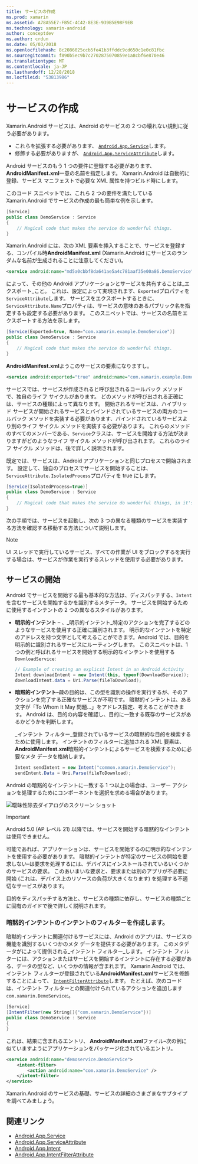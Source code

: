 ```yaml
---
title: サービスの作成
ms.prod: xamarin
ms.assetid: A78A55E7-FB5C-4C42-8E3E-939B5E98F9EB
ms.technology: xamarin-android
author: conceptdev
ms.author: crdun
ms.date: 05/03/2018
ms.openlocfilehash: 8c2086025ccb5fe41b3ffddc9cd650c1e0c81fbc
ms.sourcegitcommit: f890b5ec9b7c2702875070859e1a8cbf6e870e46
ms.translationtype: MT
ms.contentlocale: ja-JP
ms.lasthandoff: 12/28/2018
ms.locfileid: "53813986"
---
```

# <a name="creating-a-service"></a>サービスの作成

Xamarin.Android サービスは、Android のサービスの 2 つの壊れない規則に従う必要があります。

* これらを拡張する必要があります、 [ `Android.App.Service`](https://developer.xamarin.com/api/type/Android.App.Service/)します。
* 修飾する必要がありますが、 [ `Android.App.ServiceAttribute`](https://developer.xamarin.com/api/type/Android.App.ServiceAttribute/)します。

Android サービスのもう 1 つの要件に登録する必要があります、 **AndroidManifest.xml**一意の名前を指定します。 Xamarin.Android は自動的に登録、サービス マニフェストで必要な XML 属性を持つビルド時にします。

このコード スニペットでは、これら 2 つの要件を満たしている Xamarin.Android でサービスの作成の最も簡単な例を示します。  

```csharp
[Service]
public class DemoService : Service
{
    // Magical code that makes the service do wonderful things.
}
```

Xamarin.Android には、次の XML 要素を挿入することで、サービスを登録する、コンパイル時**AndroidManifest.xml** (Xamarin.Android にサービスのランダムな名前が生成されることに注意してください)。

```xml
<service android:name="md5a0cbbf8da641ae5a4c781aaf35e00a86.DemoService" />
```

によって、その他の Android アプリケーションとサービスを共有することは_エクスポート_こと。 これは、設定によって実現されます、`Exported`プロパティを`ServiceAttribute`します。 サービスをエクスポートするときに、`ServiceAttribute.Name`プロパティは、サービスの意味のあるパブリック名を指定するも設定する必要があります。 このスニペットでは、サービスの名前をエクスポートする方法を示します。

```csharp
[Service(Exported=true, Name="com.xamarin.example.DemoService")]
public class DemoService : Service
{
    // Magical code that makes the service do wonderful things.
}
```

**AndroidManifest.xml**ようこのサービスの要素になりますし。

```xml
<service android:exported="true" android:name="com.xamarin.example.DemoService" />
```

サービスでは、サービスが作成されると呼び出されるコールバック メソッドで、独自のライフ サイクルがあります。 どのメソッドが呼び出される正確には、サービスの種類によって異なります。 開始されるサービスは、ハイブリッド サービスが開始されるサービスとバインドされているサービスの両方のコールバック メソッドを実装する必要があります、バインドされているサービスより別のライフ サイクル メソッドを実装する必要があります。 これらのメソッドのすべてのメンバーである、`Service`クラスは、サービスを開始する方法が決まりますがどのようなライフ サイクル メソッドが呼び出されます。 これらのライフ サイクル メソッドは、後で詳しく説明されます。

既定では、サービスは、Android アプリケーションと同じプロセスで開始されます。 設定して、独自のプロセスでサービスを開始することは、`ServiceAttribute.IsolatedProcess`プロパティを true にします。

```csharp
[Service(IsolatedProcess=true)]
public class DemoService : Service
{
    // Magical code that makes the service do wonderful things, in it's own process!
}
```

次の手順では、サービスを起動し、次の 3 つの異なる種類のサービスを実装する方法を確認する移動する方法について説明します。

> [!NOTE]
> UI スレッドで実行しているサービス、すべての作業が UI をブロックするを実行する場合は、サービスが作業を実行するスレッドを使用する必要があります。

## <a name="starting-a-service"></a>サービスの開始

Android でサービスを開始する最も基本的な方法は、ディスパッチする、`Intent`を含むサービスを開始するかを識別するメタデータ。 サービスを開始するために使用するインテントの 2 つの異なるスタイルがあります。

-   **明示的インテント** &ndash; 、_明示的インテント_特定のアクションを完了するどのようなサービスを使用する正確に識別されます。 明示的なインテントを特定のアドレスを持つ文字として考えることができます。Android では、目的を明示的に識別されるサービスにルーティングします。 このスニペットは、1 つの例と呼ばれるサービスを開始する明示的なインテントを使用する`DownloadService`:

    ```csharp
    // Example of creating an explicit Intent in an Android Activity
    Intent downloadIntent = new Intent(this, typeof(DownloadService));
    downloadIntent.data = Uri.Parse(fileToDownload);
    ```

-   **暗黙的インテント**&ndash;疎の目的は、この型を識別の操作を実行するが、そのアクションを完了する正確なサービスが不明です。 暗黙的インテントは、ある文字が「To Whom It May 問題…」をアドレス指定、考えることができます。
    Android は、目的の内容を確認し、目的に一致する既存のサービスがあるかどうかを判断します。

    _インテント フィルター_登録されているサービスの暗黙的な目的を検索するために使用します。 インテントのフィルターに追加される XML 要素は、 **AndroidManifest.xml**暗黙的インテントによるサービスを検索するために必要なメタ データを格納します。

    ```csharp
    Intent sendIntent = new Intent("common.xamarin.DemoService");
    sendIntent.Data = Uri.Parse(fileToDownload);
    ```

Android の暗黙的なインテントに一致する 1 つ以上の場合は、ユーザー アクションを処理するためにコンポーネントを選択を求める場合があります。

![曖昧性除去ダイアログのスクリーン ショット](images/creating-a-service-01.png "曖昧性除去ダイアログのスクリーン ショット")

> [!IMPORTANT]
> Android 5.0 (AP レベル 21) 以降では、サービスを開始する暗黙的なインテントは使用できません。

可能であれば、アプリケーションは、サービスを開始するのに明示的なインテントを使用する必要があります。 暗黙的インテントが特定のサービスの開始を要求しない&ndash;は要求を処理するには、デバイスにインストールされているいくつかのサービスの要求。 このあいまいな要求と、要求または別のアプリが不必要に開始 (これは、デバイス上のリソースの負荷が大きくなります) を処理する不適切なサービスがあります。

目的をディスパッチする方法と、サービスの種類に依存し、サービスの種類ごとに固有のガイドで後で詳しく説明されます。


### <a name="creating-an-intent-filter-for-implicit-intents"></a>暗黙的インテントのインテントのフィルターを作成します。

暗黙的インテントに関連付けるサービスには、Android のアプリは、サービスの機能を識別するいくつかのメタ データを提供する必要があります。 このメタデータがによって提供される_インテント フィルター_します。 インテント フィルターには、アクションまたはサービスを開始するインテントに存在する必要がある、データの型など、いくつかの情報が含まれます。 Xamarin.Android では、インテント フィルターが登録されている**AndroidManifest.xml**サービスを修飾することによって、 [ `IntentFilterAttribute`](https://developer.xamarin.com/api/type/Android.App.IntentFilterAttribute/)します。 たとえば、次のコードは、インテント フィルターとの関連付けられているアクションを追加します`com.xamarin.DemoService`:。

```csharp
[Service]
[IntentFilter(new String[]{"com.xamarin.DemoService"})]
public class DemoService : Service
{
}
```

これは、結果に含まれるエントリ、 **AndroidManifest.xml**ファイル&ndash;次の例に似ていますようにアプリケーションをパッケージ化されているエントリ。

```xml
<service android:name="demoservice.DemoService">
    <intent-filter>
        <action android:name="com.xamarin.DemoService" />
    </intent-filter>
</service>
```

Xamarin.Android のサービスの基礎、サービスの詳細のさまざまなサブタイプを調べてみましょう。


## <a name="related-links"></a>関連リンク

- [Android.App.Service](https://developer.xamarin.com/api/type/Android.App.Service/)
- [Android.App.ServiceAttribute](https://developer.xamarin.com/api/type/Android.App.ServiceAttribute/)
- [Android.App.Intent](https://developer.xamarin.com/api/type/Android.Content.Intent/)
- [Android.App.IntentFilterAttribute](https://developer.xamarin.com/api/type/Android.App.IntentFilterAttribute/)
